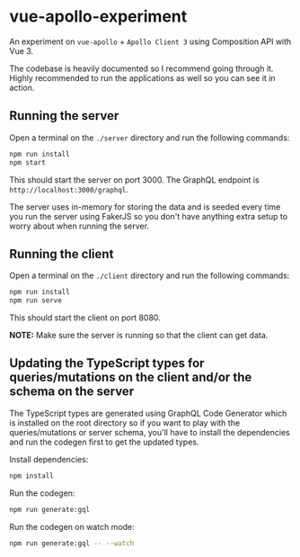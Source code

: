 # vue-apollo-experiment

An experiment on `vue-apollo` + `Apollo Client 3` using Composition API with Vue 3.

The codebase is heavily documented so I recommend going through it. Highly recommended to run the applications as well so you can see it in action.

## Running the server

Open a terminal on the `./server` directory and run the following commands:

```bash
npm run install
npm start
```

This should start the server on port 3000. The GraphQL endpoint is `http://localhost:3000/graphql`.

The server uses in-memory for storing the data and is seeded every time you run the server using FakerJS so you don't have anything extra setup to worry about when running the server.

## Running the client

Open a terminal on the `./client` directory and run the following commands:

```bash
npm run install
npm run serve
```

This should start the client on port 8080.

**NOTE:** Make sure the server is running so that the client can get data.

## Updating the TypeScript types for queries/mutations on the client and/or the schema on the server

The TypeScript types are generated using GraphQL Code Generator which is installed on the root directory so if you want to play with the queries/mutations or server schema, you'll have to install the dependencies and run the codegen first to get the updated types.

Install dependencies:

```bash
npm install
```

Run the codegen:

```bash
npm run generate:gql
```

Run the codegen on watch mode:

```bash
npm run generate:gql -- --watch
```
